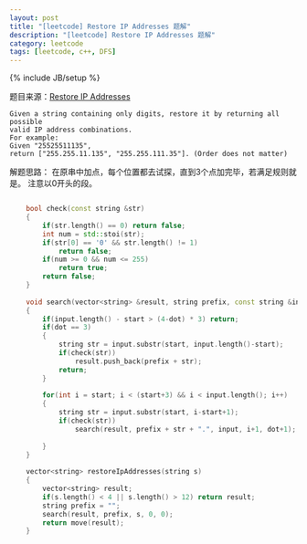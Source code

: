 ```yaml
---
layout: post
title: "[leetcode] Restore IP Addresses 题解"
description: "[leetcode] Restore IP Addresses 题解"
category: leetcode 
tags: [leetcode, c++, DFS]
---
```

{% include JB/setup %}


题目来源：[Restore IP Addresses](https://oj.leetcode.com/problems/restore-ip-addresses/)

>
    Given a string containing only digits, restore it by returning all possible
    valid IP address combinations.
    For example:
    Given "25525511135",
    return ["255.255.11.135", "255.255.111.35"]. (Order does not matter)

解题思路：
在原串中加点，每个位置都去试探，直到3个点加完毕，若满足规则就是。
注意以0开头的段。

```cpp

	bool check(const string &str)
	{
	    if(str.length() == 0) return false;
	    int num = std::stoi(str);
	    if(str[0] == '0' && str.length() != 1)
	        return false;
	    if(num >= 0 && num <= 255)
	        return true;
	    return false;
	}
	
	void search(vector<string> &result, string prefix, const string &input, int start, int dot)
	{
	    if(input.length() - start > (4-dot) * 3) return;
	    if(dot == 3)
	    {
	        string str = input.substr(start, input.length()-start);
	        if(check(str))
	            result.push_back(prefix + str);
	        return;
	    }
	    
	    for(int i = start; i < (start+3) && i < input.length(); i++)
	    {
	        string str = input.substr(start, i-start+1);
	        if(check(str))
	            search(result, prefix + str + ".", input, i+1, dot+1);
	        
	    }
	}
	
	vector<string> restoreIpAddresses(string s)
	{
	    vector<string> result;
	    if(s.length() < 4 || s.length() > 12) return result;
	    string prefix = "";
	    search(result, prefix, s, 0, 0);
	    return move(result);
	}
```


